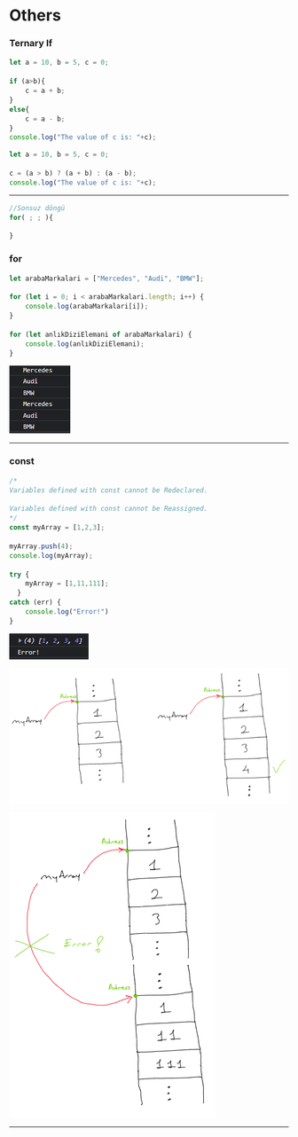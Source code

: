 # Others

### Ternary If

```jsx
let a = 10, b = 5, c = 0;

if (a>b){
    c = a + b;
}
else{
    c = a - b;
}
console.log("The value of c is: "+c);
```

```jsx
let a = 10, b = 5, c = 0;

c = (a > b) ? (a + b) : (a - b);
console.log("The value of c is: "+c);
```

---

```jsx
//Sonsuz döngü
for( ; ; ){

}
```

### for

```jsx
let arabaMarkalari = ["Mercedes", "Audi", "BMW"];

for (let i = 0; i < arabaMarkalari.length; i++) {
    console.log(arabaMarkalari[i]);
}

for (let anlıkDiziElemani of arabaMarkalari) {
    console.log(anlıkDiziElemani);
}
```

![Untitled](Untitled.png)

---

### const

```jsx
/*
Variables defined with const cannot be Redeclared.

Variables defined with const cannot be Reassigned.
*/
const myArray = [1,2,3];

myArray.push(4);
console.log(myArray);

try {
    myArray = [1,11,111];
  }
catch (err) {
    console.log("Error!")
}
```

![Untitled](Untitled%201.png)

![Untitled](Untitled%202.png)

![Untitled](Untitled%203.png)

---